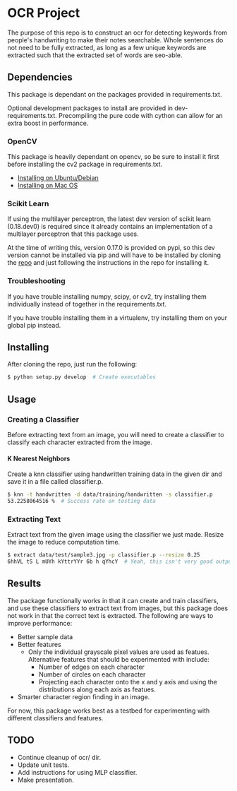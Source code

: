# OCR Project
The purpose of this repo is to construct an ocr for detecting keywords from
people's handwriting to make their notes searchable.
Whole sentences do not need to be fully extracted, as long as a few unique
keywords are extracted such that the extracted set of words are seo-able.


## Dependencies
This package is dependant on the packages provided in requirements.txt.

Optional development packages to install are provided in dev-requirements.txt.
Precompiling the pure code with cython can allow for an extra boost in
performance.

### OpenCV
This package is heavily dependant on opencv, so be sure to install it first
before installing the cv2 package in requirements.txt.

- [Installing on Ubuntu/Debian](http://milq.github.io/install-opencv-ubuntu-debian/)
- [Installing on Mac OS](http://www.pyimagesearch.com/2015/06/15/install-opencv-3-0-and-python-2-7-on-osx/)

### Scikit Learn
If using the multilayer perceptron, the latest dev version of scikit learn
(0.18.dev0) is required since it already contains an implementation of a
multilayer perceptron that this package uses.

At the time of writing this, version 0.17.0 is provided on pypi, so this dev
version cannot be installed via pip and will have to be installed by cloning
the [repo](https://github.com/scikit-learn/scikit-learn) and just following
the instructions in the repo for installing it.

### Troubleshooting
If you have trouble installing numpy, scipy, or cv2, try installing them
individually instead of together in the requirements.txt.

If you have trouble installing them in a virtualenv, try installing them on
your global pip instead.


## Installing
After cloning the repo, just run the following:

```sh
$ python setup.py develop  # Create executables
```


## Usage

### Creating a Classifier
Before extracting text from an image, you will need to create a classifier to classify
each character extracted from the image.

#### K Nearest Neighbors
Create a knn classifier using handwritten training data in the given dir and save it
in a file called classifier.p.
```sh
$ knn -t handwritten -d data/training/handwritten -s classifier.p
53.2258064516 %  # Success rate on testing data
```

### Extracting Text
Extract text from the given image using the classifier we just made. Resize the image
to reduce computation time.
```sh
$ extract data/test/sample3.jpg -p classifier.p --resize 0.25
6hhVL tS L mUYh kYttrYYr 6b h qYhcY  # Yeah, this isn't very good output
```


## Results
The package functionally works in that it can create and train classifiers, and use
these classifiers to extract text from images, but this package does not work in that
the correct text is extracted. The following are ways to improve performance:
- Better sample data
- Better features
  - Only the individual grayscale pixel values are used as featues. Alternative
    features that should be experimented with include:
    - Number of edges on each character
    - Number of circles on each character
    - Projecting each character onto the x and y axis and using the distributions
      along each axis as featues.
- Smarter character region finding in an image.

For now, this package works best as a testbed for experimenting with different
classifiers and features.


## TODO
- Continue cleanup of ocr/ dir.
- Update unit tests.
- Add instructions for using MLP classifier.
- Make presentation.
